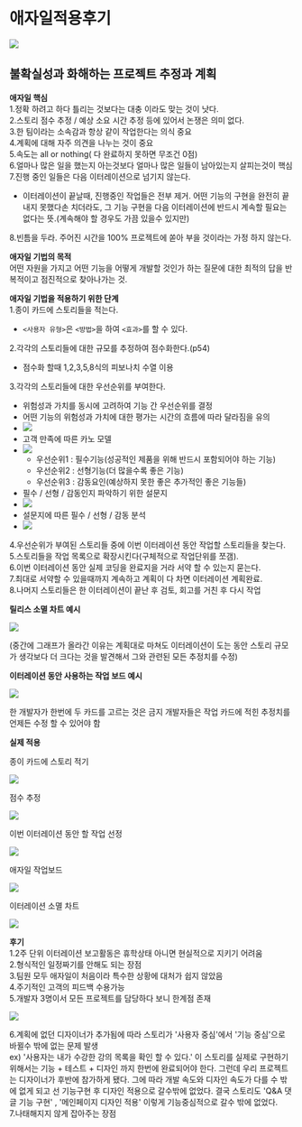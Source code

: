 # 애자일적용후기

![](.gitbook/assets/agaile_book.jpg)

## 불확실성과 화해하는 프로젝트 추정과 계획

**애자일 핵심**  
 1.정확 하려고 하다 틀리는 것보다는 대충 이라도 맞는 것이 낫다.  
 2.스토리 점수 추정 / 예상 소요 시간 추정 등에 있어서 논쟁은 의미 없다.  
 3.한 팀이라는 소속감과 항상 같이 작업한다는 의식 중요  
 4.계획에 대해 자주 의견을 나누는 것이 중요   
 5.속도는 all or nothing\( 다 완료하지 못하면 무조건 0점\)  
 6.얼마나 많은 일을 했는지 아는것보다 얼마나 많은 일들이 남아있는지 살피는것이 핵심  
 7.진행 중인 일들은 다음 이터레이션으로 넘기지 않는다.  


* 이터레이션이 끝날때, 진행중인 작업들은 전부 제거. 어떤 기능의 구현을 완전히 끝내지 못했다손 치더라도, 그 기능 구현을 다음 이터레이션에 반드시 계속할 필요는 없다는 뜻.\(계속해야 할 경우도 가끔 있을수 있지만\)

8.빈틈을 두라. 주어진 시간을 100% 프로젝트에 쏟아 부을 것이라는 가정 하지 않는다.

**애자일 기법의 목적**  
 어떤 자원을 가지고 어떤 기능을 어떻게 개발할 것인가 하는 질문에 대한 최적의 답을 반복적이고 점진적으로 찾아나가는 것.

**애자일 기법을 적용하기 위한 단계**  
 1.종이 카드에 스토리들을 적는다.

* `<사용자 유형>`은 `<방법>`을 하여 `<효과>`를 할 수 있다. 

2.각각의 스토리들에 대한 규모를 추정하여 점수화한다.\(p54\)

* 점수화 할때 1,2,3,5,8식의 피보나치 수열 이용

3.각각의 스토리들에 대한 우선순위를 부여한다.

* 위험성과 가치를 동시에 고려하여 기능 간 우선순위를 결정
* 어떤 기능의 위험성과 가치에 대한 평가는 시간의 흐름에 따라 달라짐을 유의
* ![](.gitbook/assets/agaile_.png) 
* 고객 만족에 따른 카노 모델
* ![](.gitbook/assets/agaile_konomodel.PNG)
  * 우선순위1 : 필수기능\(성공적인 제품을 위해 반드시 포함되어야 하는 기능\)
  * 우선순위2 : 선형기능\(더 많을수록 좋은 기능\)
  * 우선순위3 : 감동요인\(예상하지 못한 좋은 추가적인 좋은 기능들\) 
* 필수 / 선형 / 감동인지 파악하기 위한 설문지 
* ![](.gitbook/assets/agaile_.PNG)
* 설문지에 따른 필수 / 선형 / 감동 분석 
* ![](.gitbook/assets/agaile_%20%281%29.PNG)

4.우선순위가 부여된 스토리들 중에 이번 이터레이션 동안 작업할 스토리들을 찾는다.  
 5.스토리들을 작업 목록으로 확장시킨다\(구체적으로 작업단위를 쪼갬\).  
 6.이번 이터레이션 동안 실제 코딩을 완료지을 거라 서약 할 수 있는지 묻는다.  
 7.최대로 서약할 수 있을때까지 계속하고 계획이 다 차면 이터레이션 계획완료.  
 8.나머지 스토리들은 한 이터레이션이 끝난 후 검토, 회고를 거친 후 다시 작업  


**릴리스 소멸 차트 예시**  


![](.gitbook/assets/agaile_%20%281%29.png)

\(중간에 그래프가 올라간 이유는 계획대로 마쳐도 이터레이션이 도는 동안 스토리 규모가 생각보다 더 크다는 것을 발견해서 그와 관련된 모든 추정치를 수정\)

**이터레이션 동안 사용하는 작업 보드 예시**  


![](.gitbook/assets/agaile_jobboard.PNG)

한 개발자가 한번에 두 카드를 고르는 것은 금지 개발자들은 작업 카드에 적힌 추정치를 언제든 수정 할 수 있어야 함

**실제 적용**

종이 카드에 스토리 적기

![](.gitbook/assets/agaile_card.jpg)

점수 추정

![](.gitbook/assets/agaile_score.jpg)

이번 이터레이션 동안 할 작업 선정

![](.gitbook/assets/agaile_card2.jpg)

애자일 작업보드

![](.gitbook/assets/agaile_jobboard.jpg)

이터레이션 소멸 차트

![](.gitbook/assets/agaile_burndownchart.jpg)

**후기**  
 1.2주 단위 이터레이션 보고활동은 휴학상태 아니면 현실적으로 지키기 어려움  
 2.형식적인 일정짜기를 안해도 되는 장점  
 3.팀원 모두 애자일이 처음이라 특수한 상황에 대처가 쉽지 않았음  
 4.주기적인 고객의 피드백 수용가능  
 5.개발자 3명이서 모든 프로젝트를 담당하다 보니 한계점 존재  


![](.gitbook/assets/agaile_%20%282%29.PNG)

6.계획에 없던 디자이너가 추가됨에 따라 스토리가 '사용자 중심'에서 '기능 중심'으로 바뀔수 밖에 없는 문제 발생  
 ex\) '사용자는 내가 수강한 강의 목록을 확인 할 수 있다.' 이 스토리를 실제로 구현하기 위해서는 기능 + 테스트 + 디자인 까지 한번에 완료되어야 한다. 그런데 우리 프로젝트는 디자이너가 후반에 참가하게 됐다. 그에 따라 개발 속도와 디자인 속도가 다를 수 밖에 없게 되고 선 기능구현 후 디자인 적용으로 갈수밖에 없었다. 결국 스토리도 'Q&A 댓글 기능 구현' , '메인페이지 디자인 적용' 이렇게 기능중심적으로 갈수 밖에 없었다.  
 7.나태해지지 않게 잡아주는 장점

